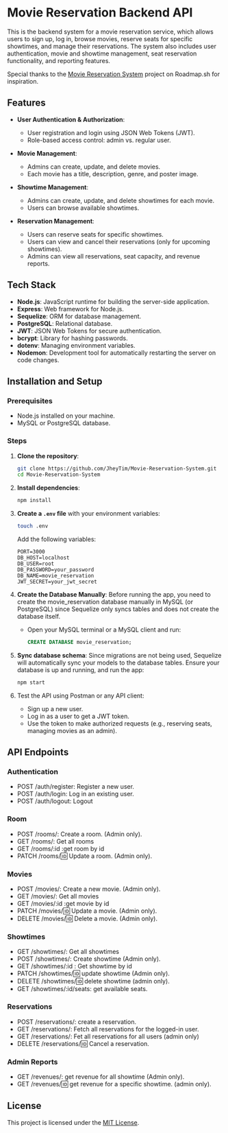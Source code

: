 # Movie Reservation Backend API

This is the backend system for a movie reservation service, which allows users to sign up, log in, browse movies, reserve seats for specific showtimes, and manage their reservations. The system also includes user authentication, movie and showtime management, seat reservation functionality, and reporting features.

Special thanks to the [Movie Reservation System](https://roadmap.sh/projects/movie-reservation-system) project on Roadmap.sh for inspiration.

## Features

* **User Authentication & Authorization**:
    * User registration and login using JSON Web Tokens (JWT).
    * Role-based access control: admin vs. regular user.

* **Movie Management**:
    * Admins can create, update, and delete movies.
    * Each movie has a title, description, genre, and poster image.

* **Showtime Management**:
    * Admins can create, update, and delete showtimes for each movie.
    * Users can browse available showtimes.

* **Reservation Management**:
    * Users can reserve seats for specific showtimes.
    * Users can view and cancel their reservations (only for upcoming showtimes).
    * Admins can view all reservations, seat capacity, and revenue reports.

## Tech Stack

* **Node.js**: JavaScript runtime for building the server-side application.
* **Express**: Web framework for Node.js.
* **Sequelize**: ORM for database management.
* **PostgreSQL**: Relational database.
* **JWT**: JSON Web Tokens for secure authentication.
* **bcrypt**: Library for hashing passwords.
* **dotenv**: Managing environment variables.
* **Nodemon**: Development tool for automatically restarting the server on code changes.


## Installation and Setup

### Prerequisites
* Node.js installed on your machine.
* MySQL or PostgreSQL database.

### Steps

1. **Clone the repository**:

    ```bash
    git clone https://github.com/JheyTim/Movie-Reservation-System.git
    cd Movie-Reservation-System
    ```

2. **Install dependencies**:

    ```bash
    npm install
    ```

3. **Create a `.env` file** with your environment variables:

    ```bash
    touch .env
    ```

    Add the following variables:
    ```env
    PORT=3000
    DB_HOST=localhost
    DB_USER=root
    DB_PASSWORD=your_password
    DB_NAME=movie_reservation
    JWT_SECRET=your_jwt_secret
    ```

4. **Create the Database Manually**: Before running the app, you need to create the movie_reservation database manually in MySQL (or PostgreSQL) since Sequelize only syncs tables and does not create the database itself.

    * Open your MySQL terminal or a MySQL client and run:
        ```sql
        CREATE DATABASE movie_reservation;
        ```

5. **Sync database schema**: Since migrations are not being used, Sequelize will automatically sync your models to the database tables. Ensure your database is up and running, and run the app:

    ```bash
    npm start
    ```

6. Test the API using Postman or any API client:

    * Sign up a new user.
    * Log in as a user to get a JWT token.
    * Use the token to make authorized requests (e.g., reserving seats, managing movies as an admin).

## API Endpoints

### Authentication
* POST /auth/register: Register a new user.
* POST /auth/login: Log in an existing user.
* POST /auth/logout: Logout

### Room
* POST /rooms/: Create a room. (Admin only).
* GET /rooms/: Get all rooms
* GET /rooms/:id :get room by id
* PATCH /rooms/:id: Update a room. (Admin only).

### Movies 
* POST /movies/: Create a new movie. (Admin only).
* GET /movies/: Get all movies
* GET /movies/:id :get movie by id
* PATCH /movies/:id: Update a movie. (Admin only).
* DELETE /movies/:id: Delete a movie. (Admin only).

### Showtimes
* GET /showtimes/: Get all showtimes
* POST /showtimes/: Create showtime (Admin only).
* GET /showtimes/:id : Get showtime by id
* PATCH /showtimes/:id: update showtime (Admin only).
* DELETE /showtimes/:id: delete showtime (admin only).
* GET /showtimes/:id/seats: get available seats.

### Reservations
* POST /reservations/: create a reservation.
* GET /reservations/: Fetch all reservations for the logged-in user.
* GET /reservations/: Fet all reservations for all users (admin only)
* DELETE /reservations/:id: Cancel a reservation.

### Admin Reports
* GET /revenues/: get revenue for all showtime (Admin only).
* GET /revenues/:id: get revenue for a specific showtime. (admin only).

## License
This project is licensed under the [MIT License](LICENSE).
